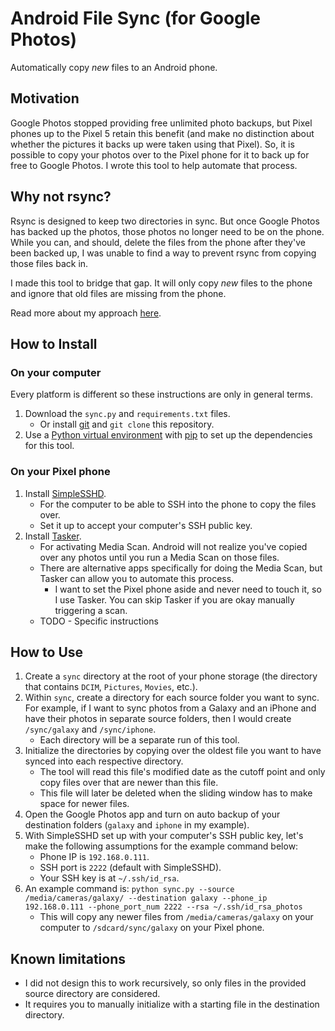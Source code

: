 # Android File Sync (for Google Photos)
Automatically copy *new* files to an Android phone.

## Motivation
Google Photos stopped providing free unlimited photo backups, but Pixel phones up to the Pixel 5 retain this benefit (and make no distinction about whether the pictures it backs up were taken using that Pixel). So, it is possible to copy your photos over to the Pixel phone for it to back up for free to Google Photos. I wrote this tool to help automate that process.

## Why not rsync?
Rsync is designed to keep two directories in sync. But once Google Photos has backed up the photos, those photos no longer need to be on the phone. While you can, and should, delete the files from the phone after they've been backed up, I was unable to find a way to prevent rsync from copying those files back in.

I made this tool to bridge that gap. It will only copy *new* files to the phone and ignore that old files are missing from the phone.

Read more about my approach [here](coming_soon).

## How to Install

### On your computer

Every platform is different so these instructions are only in general terms.

1. Download the `sync.py` and `requirements.txt` files.
    - Or install [git](https://git-scm.com/) and `git clone` this repository.
1. Use a [Python virtual environment](https://docs.python.org/3/library/venv.html) with [pip](https://packaging.python.org/en/latest/key_projects/#pip) to set up the dependencies for this tool.

### On your Pixel phone
1. Install [SimpleSSHD](https://www.galexander.org/software/simplesshd/).
    - For the computer to be able to SSH into the phone to copy the files over.
    - Set it up to accept your computer's SSH public key.
1. Install [Tasker](https://tasker.joaoapps.com/).
    - For activating Media Scan. Android will not realize you've copied over any photos until you run a Media Scan on those files.
    - There are alternative apps specifically for doing the Media Scan, but Tasker can allow you to automate this process.
        - I want to set the Pixel phone aside and never need to touch it, so I use Tasker. You can skip Tasker if you are okay manually triggering a scan.
    - TODO - Specific instructions

## How to Use
1. Create a `sync` directory at the root of your phone storage (the directory that contains `DCIM`, `Pictures`, `Movies`, etc.).
1. Within `sync`, create a directory for each source folder you want to sync. For example, if I want to sync photos from a Galaxy and an iPhone and have their photos in separate source folders, then I would create `/sync/galaxy` and `/sync/iphone`.
    - Each directory will be a separate run of this tool.
1. Initialize the directories by copying over the oldest file you want to have synced into each respective directory.
    - The tool will read this file's modified date as the cutoff point and only copy files over that are newer than this file.
    - This file will later be deleted when the sliding window has to make space for newer files.
1. Open the Google Photos app and turn on auto backup of your destination folders (`galaxy` and `iphone` in my example).
1. With SimpleSSHD set up with your computer's SSH public key, let's make the following assumptions for the example command below:
    - Phone IP is `192.168.0.111`.
    - SSH port is `2222` (default with SimpleSSHD).
    - Your SSH key is at `~/.ssh/id_rsa`.
1. An example command is: `python sync.py --source /media/cameras/galaxy/ --destination galaxy --phone_ip 192.168.0.111 --phone_port_num 2222 --rsa ~/.ssh/id_rsa_photos`
    - This will copy any newer files from `/media/cameras/galaxy` on your computer to `/sdcard/sync/galaxy` on your Pixel phone.

## Known limitations
- I did not design this to work recursively, so only files in the provided source directory are considered.
- It requires you to manually initialize with a starting file in the destination directory.